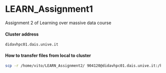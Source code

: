 # LEARN_Assignment1
Assignment 2 of Learning over massive data course
#### Cluster address

```
didavhpc01.dais.unive.it
```

#### How to transfer files from local to cluster

```bash
scp -r /home/vito/LEARN_Assignment2/ 904120@didavhpc01.dais.unive.it:/home/904120
```
